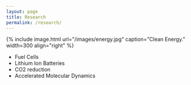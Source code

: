 ```yaml
---
layout: page
title: Research
permalink: /research/
---
```


{% include image.html url="/images/energy.jpg" caption="Clean Energy." width=300 align="right" %}

- Fuel Cells
- Lithium Ion Batteries
- CO2 reduction
- Accelerated Molecular Dynamics

